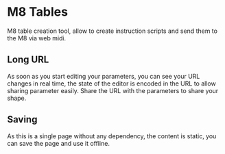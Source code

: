 # M8 Tables

M8 table creation tool, allow to create instruction scripts
and send them to the M8 via web midi.

## Long URL

As soon as you start editing your parameters, you can see your URL
changes in real time, the state of the editor is encoded in the URL
to allow sharing parameter easily. Share the URL with the parameters
to share your shape.

## Saving

As this is a single page without any dependency, the content is static, 
you can save the page and use it offline.